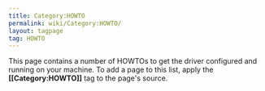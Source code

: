 ```yaml
---
title: Category:HOWTO
permalink: wiki/Category:HOWTO/
layout: tagpage
tag: HOWTO
---
```


This page contains a number of HOWTOs to get the driver configured and
running on your machine. To add a page to this list, apply the
**\[\[Category:HOWTO\]\]** tag to the page's source.
